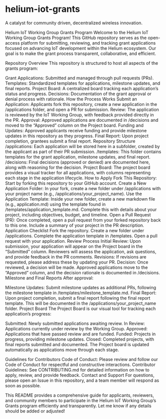 # helium-iot-grants
A catalyst for community driven, decentralized wireless innovation.

Helium IoT Working Group Grants Program
Welcome to the Helium IoT Working Group Grants Program! This GitHub repository serves as the open-access platform for submitting, reviewing, and tracking grant applications focused on advancing IoT development within the Helium ecosystem. Our goal is to make the grant process transparent, collaborative, and efficient.

Repository Overview
This repository is structured to host all aspects of the grants program:

Grant Applications: Submitted and managed through pull requests (PRs).
Templates: Standardized templates for applications, milestone updates, and final reports.
Project Board: A centralized board tracking each application’s status and progress.
Decisions: Documentation of the grant approval or denial process with rationale.
How the Process Works
Submit an Application: Applicants fork this repository, create a new application in the /applications folder, and open a PR for submission.
Review: The application is reviewed by the IoT Working Group, with feedback provided directly in the PR.
Approval: Approved applications are documented in /decisions and moved to the “Approved” column on the Project board.
Funding and Updates: Approved applicants receive funding and provide milestone updates in this repository as they progress.
Final Report: Upon project completion, grantees submit a final report.
Repository Structure
/applications: Each application will be stored here in a subfolder, created by the applicant as part of their PR submission.
/templates: This folder contains templates for the grant application, milestone updates, and final report.
/decisions: Final decisions (approved or denied) are documented here, along with reasoning for the decision.
Project Board: The project board provides a visual tracker for all applications, with columns representing each stage in the application lifecycle.
How to Apply
Fork This Repository: Start by forking this repository to your GitHub account.
Create a New Application Folder: In your fork, create a new folder under /applications with your project name (e.g., /applications/your_project_name).
Use the Application Template: Inside your new folder, create a new markdown file (e.g., application.md) using the template found in /templates/application_template.md. Complete this with details about your project, including objectives, budget, and timeline.
Open a Pull Request (PR): Once completed, open a pull request from your forked repository back to this one. Include a summary of your project in the PR description.
Application Checklist
 Fork the repository.
 Create a new folder under /applications.
 Complete the application template in /templates.
 Open a pull request with your application.
Review Process
Initial Review: Upon submission, your application will appear on the Project board in the “Submitted” column. Reviewers will assess the application, ask questions, and provide feedback in the PR comments.
Revisions: If revisions are requested, please address these by updating your PR.
Decision: Once reviewed, a decision will be made. Approved applications move to the “Approved” column, and the decision rationale is documented in /decisions.
Milestone and Final Reports
After approval:

Milestone Updates: Submit milestone updates as additional PRs, following the milestone template in /templates/milestone_template.md.
Final Report: Upon project completion, submit a final report following the final report template. This will be documented in the /applications/your_project_name folder.
Project Board
The Project Board is our visual tool for tracking each application’s progress:

Submitted: Newly submitted applications awaiting review.
In Review: Applications currently under review by the Working Group.
Approved: Applications that have passed review and are funded.
Funded: Projects in progress, providing milestone updates.
Closed: Completed projects, with final reports submitted and documented.
The Project board is updated automatically as applications move through each stage.

Guidelines for Contributors
Code of Conduct: Please review and follow our Code of Conduct for respectful and constructive interactions.
Contributor Guidelines: See CONTRIBUTING.md for detailed information on how to apply, review, and provide feedback.
Contact and Support
For questions, please open an Issue in this repository, and a team member will respond as soon as possible.

This README provides a comprehensive guide for applicants, reviewers, and community members to participate in the Helium IoT Working Group’s Grants program efficiently and transparently. Let me know if any details should be added or adjusted!